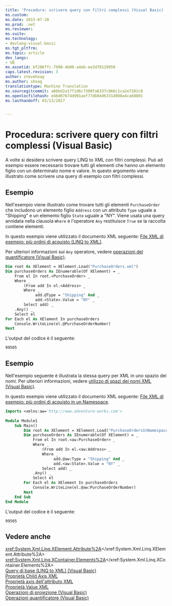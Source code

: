 ```yaml
---
title: 'Procedura: scrivere query con filtri complessi (Visual Basic) | Documenti di Microsoft'
ms.custom: 
ms.date: 2015-07-20
ms.prod: .net
ms.reviewer: 
ms.suite: 
ms.technology:
- devlang-visual-basic
ms.tgt_pltfrm: 
ms.topic: article
dev_langs:
- VB
ms.assetid: bf286ffc-7990-4b00-a4eb-ee3d70129950
caps.latest.revision: 3
author: stevehoag
ms.author: shoag
translationtype: Machine Translation
ms.sourcegitcommit: a06bd2a17f1d6c7308fa6337c866c1ca2e7281c0
ms.openlocfilehash: e46d07674d901aef77db04d63314080a4ca68801
ms.lasthandoff: 03/13/2017


---
```

# <a name="how-to-write-queries-with-complex-filtering-visual-basic"></a>Procedura: scrivere query con filtri complessi (Visual Basic)
A volte si desidera scrivere query LINQ to XML con filtri complessi. Può ad esempio essere necessario trovare tutti gli elementi che hanno un elemento figlio con un determinato nome e valore. In questo argomento viene illustrato come scrivere una query di esempio con filtri complessi.  
  
## <a name="example"></a>Esempio  
 Nell'esempio viene illustrato come trovare tutti gli elementi `PurchaseOrder` che includono un elemento figlio `Address` con un attributo `Type` uguale a "Shipping" e un elemento figlio `State` uguale a "NY". Viene usata una query annidata nella clausola `Where` e l'operatore `Any` restituisce `True` se la raccolta contiene elementi.  
  
 In questo esempio viene utilizzato il documento XML seguente: [File XML di esempio: più ordini di acquisto (LINQ to XML)](../../../../visual-basic/programming-guide/concepts/linq/sample-xml-file-multiple-purchase-orders-linq-to-xml.md).  
  
 Per ulteriori informazioni sui `Any` operatore, vedere [operazioni del quantificatore (Visual Basic)](../../../../visual-basic/programming-guide/concepts/linq/quantifier-operations.md).  
  
```vb  
Dim root As XElement = XElement.Load("PurchaseOrders.xml")  
Dim purchaseOrders As IEnumerable(Of XElement) = _  
    From el In root.<PurchaseOrder> _  
    Where _  
        (From add In el.<Address> _  
        Where _  
             add.@Type = "Shipping" And _  
             add.<State>.Value = "NY" _  
        Select add) _  
    .Any() _  
    Select el  
For Each el As XElement In purchaseOrders  
    Console.WriteLine(el.@PurchaseOrderNumber)  
Next  
```  
  
 L'output del codice è il seguente:  
  
```  
99505  
```  
  
## <a name="example"></a>Esempio  
 Nell'esempio seguente è illustrata la stessa query per XML in uno spazio dei nomi. Per ulteriori informazioni, vedere [utilizzo di spazi dei nomi XML (Visual Basic)](../../../../visual-basic/programming-guide/concepts/linq/working-with-xml-namespaces.md).  
  
 In questo esempio viene utilizzato il documento XML seguente: [File XML di esempio: più ordini di acquisto in un Namespace](../../../../visual-basic/programming-guide/concepts/linq/sample-xml-file-multiple-purchase-orders-in-a-namespace.md).  
  
```vb  
Imports <xmlns:aw='http://www.adventure-works.com'>  
  
Module Module1  
    Sub Main()  
        Dim root As XElement = XElement.Load("PurchaseOrdersInNamespace.xml")  
        Dim purchaseOrders As IEnumerable(Of XElement) = _  
            From el In root.<aw:PurchaseOrder> _  
            Where _  
                (From add In el.<aw:Address> _  
                Where _  
                     add.@aw:Type = "Shipping" And _  
                     add.<aw:State>.Value = "NY" _  
                Select add) _  
            .Any() _  
            Select el  
        For Each el As XElement In purchaseOrders  
            Console.WriteLine(el.@aw:PurchaseOrderNumber)  
        Next  
    End Sub  
End Module  
```  
  
 L'output del codice è il seguente:  
  
```  
99505  
```  
  
## <a name="see-also"></a>Vedere anche  
 <xref:System.Xml.Linq.XElement.Attribute%2A></xref:System.Xml.Linq.XElement.Attribute%2A>   
 <xref:System.Xml.Linq.XContainer.Elements%2A></xref:System.Xml.Linq.XContainer.Elements%2A>   
 [Query di base (LINQ to XML) (Visual Basic)](../../../../visual-basic/programming-guide/concepts/linq/basic-queries-linq-to-xml.md)   
 [Proprietà Child Axis XML](../../../../visual-basic/language-reference/xml-axis/xml-child-axis-property.md)   
 [Proprietà axis dell'attributo XML](../../../../visual-basic/language-reference/xml-axis/xml-attribute-axis-property.md)   
 [Proprietà Value XML](../../../../visual-basic/language-reference/xml-axis/xml-value-property.md)   
 [Operazioni di proiezione (Visual Basic)](../../../../visual-basic/programming-guide/concepts/linq/projection-operations.md)   
 [Operazioni quantificatore (Visual Basic)](../../../../visual-basic/programming-guide/concepts/linq/quantifier-operations.md)
